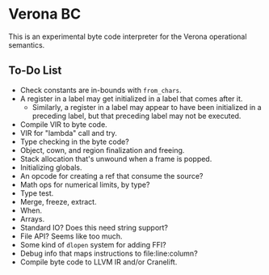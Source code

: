 # Verona BC

This is an experimental byte code interpreter for the Verona operational semantics.

## To-Do List

* Check constants are in-bounds with `from_chars`.
* A register in a label may get initialized in a label that comes after it.
  * Similarly, a register in a label may appear to have been initialized in a preceding label, but that preceding label may not be executed.
* Compile VIR to byte code.
* VIR for "lambda" call and try.
* Type checking in the byte code?
* Object, cown, and region finalization and freeing.
* Stack allocation that's unwound when a frame is popped.
* Initializing globals.
* An opcode for creating a ref that consume the source?
* Math ops for numerical limits, by type?
* Type test.
* Merge, freeze, extract.
* When.
* Arrays.
* Standard IO? Does this need string support?
* File API? Seems like too much.
* Some kind of `dlopen` system for adding FFI?
* Debug info that maps instructions to file:line:column?
* Compile byte code to LLVM IR and/or Cranelift.
